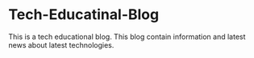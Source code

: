 # Tech-Educatinal-Blog
This is a tech educational blog. This blog contain information and latest news about latest technologies.

